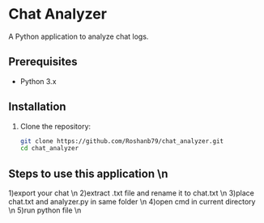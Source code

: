 # Chat Analyzer

A Python application to analyze chat logs.

## Prerequisites

- Python 3.x

## Installation

1. Clone the repository:
   ```bash
   git clone https://github.com/Roshanb79/chat_analyzer.git
   cd chat_analyzer
   

## Steps to use this application \n
1)export your chat \n
2)extract .txt file and rename it to chat.txt \n
3)place chat.txt and analyzer.py in same folder \n
4)open cmd in current directory \n
5)run python file \n
